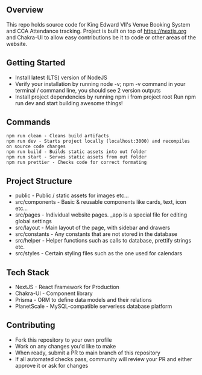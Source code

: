 ## Overview

This repo holds source code for King Edward VII's Venue Booking System and CCA Attendance tracking. Project is built on top of https://nextjs.org and Chakra-UI to allow easy contributions be it to code or other areas of the website.

## Getting Started

* Install latest (LTS) version of NodeJS
* Verify your installation by running node -v; npm -v command in your terminal / command line, you should see 2 version outputs
* Install project dependencies by running npm i from project root
Run npm run dev and start building awesome things!

## Commands

    npm run clean - Cleans build artifacts
    npm run dev - Starts project locally (localhost:3000) and recompiles on source code changes
    npm run build - Builds static assets into out folder
    npm run start - Serves static assets from out folder
    npm run prettier - Checks code for correct formating

## Project Structure

* public - Public / static assets for images etc...
* src/components - Basic & reusable components like cards, text, icon etc...
* src/pages - Individual website pages. \_app is a special file for editing global settings
* src/layout - Main layout of the page, with sidebar and drawers
* src/constants - Any constants that are not stored in the database
* src/helper - Helper functions such as calls to database, prettify strings etc.
* src/styles - Certain styling files such as the one used for calendars

## Tech Stack

* NextJS - React Framework for Production
* Chakra-UI - Component library
* Prisma - ORM to define data models and their relations
* PlanetScale - MySQL-compatible serverless database platform

## Contributing

* Fork this repository to your own profile
* Work on any changes you'd like to make
* When ready, submit a PR to main branch of this repository
* If all automated checks pass, community will review your PR and either approve it or ask for changes
